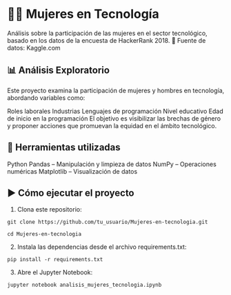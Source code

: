 # 👩‍💻 Mujeres en Tecnología

Análisis sobre la participación de las mujeres en el sector tecnológico, basado en los datos de la encuesta de HackerRank 2018.
📁 Fuente de datos: Kaggle.com

## 📊 Análisis Exploratorio

Este proyecto examina la participación de mujeres y hombres en tecnología, abordando variables como:

Roles laborales
Industrias
Lenguajes de programación
Nivel educativo
Edad de inicio en la programación
El objetivo es visibilizar las brechas de género y proponer acciones que promuevan la equidad en el ámbito tecnológico.

## 🧰 Herramientas utilizadas

Python
Pandas – Manipulación y limpieza de datos
NumPy – Operaciones numéricas
Matplotlib – Visualización de datos

## ▶️ Cómo ejecutar el proyecto

1. Clona este repositorio:

```git clone https://github.com/tu_usuario/Mujeres-en-tecnologia.git```

```cd Mujeres-en-tecnologia```

2. Instala las dependencias desde el archivo requirements.txt:
   
```pip install -r requirements.txt```

3. Abre el Jupyter Notebook:

```jupyter notebook analisis_mujeres_tecnologia.ipynb```
